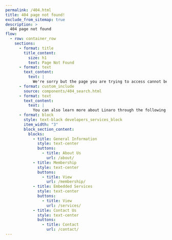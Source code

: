```yaml
---
permalink: /404.html
title: 404 page not found!
exclude_from_sitemap: true
description: >
  404 page not found
flow:
  - row: container_row
    sections:
      - format: title
        title_content:
          size: h1
          text: Page Not Found
      - format: text
        text_content:
          text: |
            We're sorry but the page you are trying to access cannot be found. You may want to use the search feature to try and find it:
      - format: custom_include
        source: components/404_search.html
      - format: text
        text_content:
          text: |
            You can also learn more about Linaro through the following link:
      - format: block
        style: text-black developers_services_block
        item_width: "3"
        block_section_content:
          blocks:
            - title: General Information
              style: text-center
              buttons:
                - title: About Us
                  url: /about/
            - title: Membership
              style: text-center
              buttons:
                - title: View
                  url: /membership/
            - title: Embedded Services
              style: text-center
              buttons:
                - title: View
                  url: /services/
            - title: Contact Us
              style: text-center
              buttons:
                - title: Contact
                  url: /contact/
---
```

